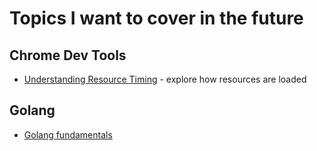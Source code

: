 # Topics I want to cover in the future

## Chrome Dev Tools

- [Understanding Resource Timing](https://developers.google.com/web/tools/chrome-devtools/profile/network-performance/understanding-resource-timing) - explore how resources are loaded

## Golang

- [Golang fundamentals](https://www.golang-book.com/books/intro/4)